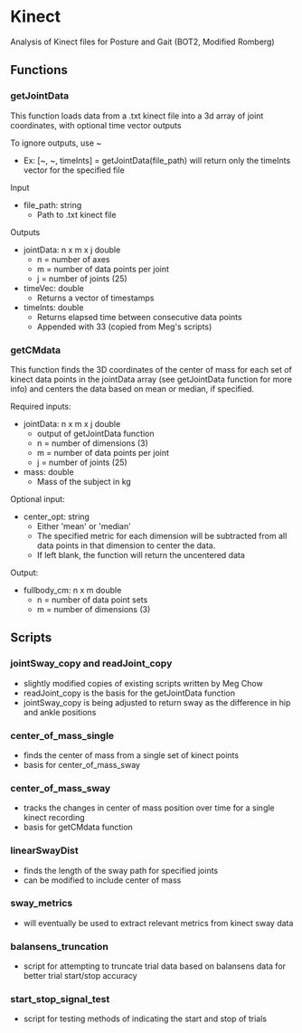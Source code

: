 # Kinect
Analysis of Kinect files for Posture and Gait (BOT2, Modified Romberg)

## Functions
### getJointData
This function loads data from a .txt kinect file into a 3d array of joint coordinates, with optional time vector outputs

To ignore outputs, use ~
* Ex: [~, ~, timeInts] = getJointData(file_path) will return only the timeInts vector for the specified file

Input
* file_path: string
  * Path to .txt kinect file

Outputs
* jointData: n x m x j double
  * n = number of axes
  * m = number of data points per joint
  * j = number of joints (25)
* timeVec: double
  * Returns a vector of timestamps
* timeInts: double
  * Returns elapsed time between consecutive data points
  * Appended with 33 (copied from Meg's scripts)

### getCMdata

This function finds the 3D coordinates of the center of mass for each set of kinect data points in the jointData array (see getJointData function for more info) and centers the data based on mean or median, if specified.

Required inputs:
* jointData: n x m x j double
	* output of getJointData function
	* n = number of dimensions (3)
	* m = number of data points per joint
	* j = number of joints (25)
* mass: double
	* Mass of the subject in kg

Optional input:
* center_opt: string
	* Either 'mean' or 'median'
	* The specified metric for each dimension will be subtracted from all data points in that dimension to center the data.
	* If left blank, the function will return the uncentered data

Output:
* fullbody_cm: n x m double
	* n = number of data point sets
	* m = number of dimensions (3)

## Scripts
### jointSway_copy and readJoint_copy
* slightly modified copies of existing scripts written by Meg Chow
* readJoint_copy is the basis for the getJointData function
* jointSway_copy is being adjusted to return sway as the difference in hip and ankle positions

### center_of_mass_single
* finds the center of mass from a single set of kinect points
* basis for center_of_mass_sway

### center_of_mass_sway
* tracks the changes in center of mass position over time for a single kinect recording
* basis for getCMdata function

### linearSwayDist
* finds the length of the sway path for specified joints
* can be modified to include center of mass

### sway_metrics
* will eventually be used to extract relevant metrics from kinect sway data

### balansens_truncation
* script for attempting to truncate trial data based on balansens data for better trial start/stop accuracy

### start_stop_signal_test
* script for testing methods of indicating the start and stop of trials
